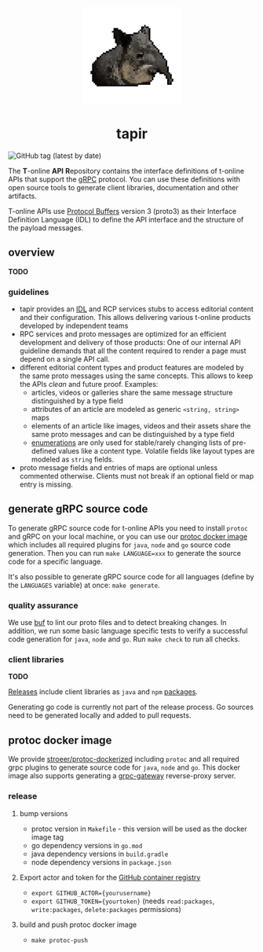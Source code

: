 <div align="center">
  <img src="docs/tapir.png" height="200" alt="tapir"/>
   <h1>tapir</h1>
</div>

![GitHub tag (latest by date)](https://img.shields.io/github/v/tag/stroeer/tapir?color=%23f653a6&label=Release&style=flat-square)

The **T**-online **API** **R**epository contains the interface definitions of t-online APIs that support the [gRPC](https://grpc.io/) protocol. You can use these definitions with open source tools to generate client libraries, documentation and other artifacts.

T-online APIs use [Protocol Buffers](https://github.com/google/protobuf) version 3 (proto3) as their Interface Definition Language (IDL) to define the API interface and the structure of the payload messages.

## overview

**TODO**

### guidelines

* tapir provides an [IDL](https://en.wikipedia.org/wiki/Interface_description_language) and RCP services stubs to access editorial content and their configuration. This allows delivering various t-online products developed by independent teams
* RPC services and proto messages are optimized for an efficient development and delivery of those products: One of our internal API guideline demands that all the content required to render a page must depend on a single API call.
* different editorial content types and product features are modeled by the same proto messages using the same concepts. This allows to keep the APIs _clean_ and future proof. Examples:
    * articles, videos or galleries share the same message structure distinguished by a type field
    * attributes of an article are modeled as generic `<string, string>` maps
    * elements of an article like images, videos and their assets share the same proto messages and can be distinguished by a type field
    * [enumerations](https://developers.google.com/protocol-buffers/docs/proto3#enum) are only used for stable/rarely changing lists of pre-defined values like a content type.
    Volatile fields like layout types are modeled as `string` fields.   
* proto message fields and entries of maps are optional unless commented otherwise. Clients must not break if an optional field or map entry is missing.
 

## generate gRPC source code

To generate gRPC source code for t-online APIs you need to install `protoc` and gRPC on your local machine,
or you can use our [protoc docker image](#protoc-docker-image) which includes all required plugins for `java`, `node` and `go` source code 
generation. Then you can run `make LANGUAGE=xxx` to generate the source code for a specific language.

It's also possible to generate gRPC source code for all languages (define by the `LANGUAGES` variable) at once: `make generate`.

### quality assurance

We use [buf](https://buf.build/) to lint our proto files and to detect breaking changes. In addition, we run some basic language specific tests to verify a
successful code generation for `java`, `node` and `go`. Run `make check` to run all checks.

### client libraries

**TODO**

[Releases](https://github.com/stroeer/tapir/releases) include client libraries as `java` and `npm` [packages](https://github.com/orgs/stroeer/packages?repo_name=tapir). 

Generating go code is currently not part of the release process. Go sources need to be generated locally and added to pull requests.

## protoc docker image

We provide [stroeer/protoc-dockerized](https://github.com/orgs/stroeer/packages/container/package/protoc-dockerized) including `protoc` and all required
grpc plugins to generate source code for `java`, `node` and `go`. This docker image also supports generating a [grpc-gateway](https://github.com/grpc-ecosystem/grpc-gateway) 
reverse-proxy server.

### release

1. bump versions
   
    - protoc version in `Makefile` - this version will be used as the docker image tag
    - go dependency versions in `go.mod`
    - java dependency versions in `build.gradle`
    - node dependency versions in `package.json`


2. Export actor and token for the [GitHub container registry](https://docs.github.com/en/packages/guides/about-github-container-registry)
   
   - `export GITHUB_ACTOR={yourusername}`
   - `export GITHUB_TOKEN={yourtoken}` (needs `read:packages`, `write:packages`, `delete:packages` permissions)


3. build and push protoc docker image
    - `make protoc-push`

